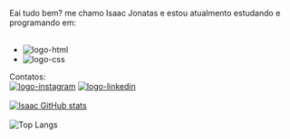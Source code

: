 Eai tudo bem? me chamo Isaac Jonatas e estou atualmento estudando e programando em:
<br>
<br>
- <img src="https://img.shields.io/badge/HTML5-E34F26?style=for-the-badge&logo=html5&logoColor=white" alt="logo-html" />
- <img src="https://img.shields.io/badge/CSS3-1572B6?style=for-the-badge&logo=css3&logoColor=white" alt="logo-css" />

Contatos:
<br>
<a href="https://www.instagram.com/isacz_jonats?igsh=bHVtZHc0c2R1ODRj"><img src="https://img.icons8.com/?size=100&id=32320&format=png&color=000000" alt="logo-instagram" /></a>
<a href="https://www.linkedin.com/in/isaac-jonatas-097856182"><img src="https://img.icons8.com/?size=100&id=16166&format=png&color=000000" alt="logo-linkedin" /></a>
<br>
<br>
[![Isaac GitHub stats](https://github-readme-stats.vercel.app/api?username=isaac-git-jonats)](https://github.com/anuraghazra/github-readme-stats)
<br>
<br>
![Top Langs](https://github-readme-stats.vercel.app/api/top-langs/?username=isaac-git-jonats&layout=compact)




<!---
Isaac-git-jonats/Isaac-git-jonats is a ✨ special ✨ repository because its `README.md` (this file) appears on your GitHub profile.
You can click the Preview link to take a look at your changes.
--->
